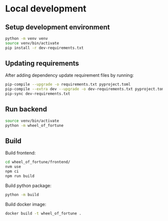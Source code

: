 

# Local development

## Setup development environment


```bash
python -m venv venv
source venv/bin/activate
pip install -r dev-requirements.txt
```

## Updating requirements

After adding dependency update requirement files by running:

```bash
pip-compile --upgrade -o requirements.txt pyproject.toml
pip-compile --extra dev --upgrade -o dev-requirements.txt pyproject.toml
pip-sync dev-requirements.txt
```

## Run backend

```bash
source venv/bin/activate
python -m wheel_of_fortune
```
 
## Build

Build frontend:

```bash
cd wheel_of_fortune/frontend/
nvm use
npm ci
npm run build
```

Build python package:

```bash
python -m build
```

Build docker image:

```bash
docker build -t wheel_of_fortune .
```
